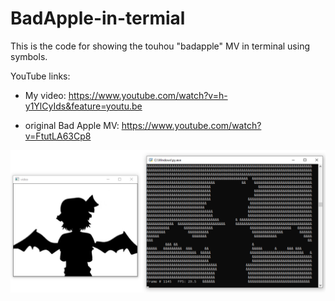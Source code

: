 # BadApple-in-termial
This is the code for showing the touhou "badapple" MV in terminal using symbols. 



YouTube links:

- My video: https://www.youtube.com/watch?v=h-y1YlCyIds&feature=youtu.be


- original Bad Apple MV:
   https://www.youtube.com/watch?v=FtutLA63Cp8
   
![alt text](https://github.com/hanmmmmm/BadApple_in_termial/blob/main/Screenshot.png?raw=true)

